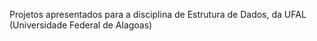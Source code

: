Projetos apresentados para a disciplina de Estrutura de Dados, da UFAL (Universidade Federal de Alagoas)
